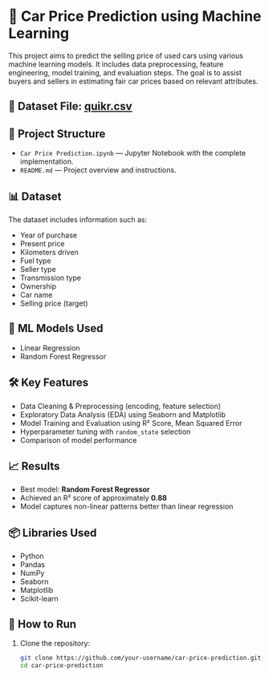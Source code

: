 # 🚗 Car Price Prediction using Machine Learning

This project aims to predict the selling price of used cars using various machine learning models. It includes data preprocessing, feature engineering, model training, and evaluation steps. The goal is to assist buyers and sellers in estimating fair car prices based on relevant attributes.

## 📂 Dataset File: [quikr.csv](./quikr.csv)


## 📁 Project Structure

- `Car Price Prediction.ipynb` — Jupyter Notebook with the complete implementation.
- `README.md` — Project overview and instructions.

## 📊 Dataset

The dataset includes information such as:
- Year of purchase
- Present price
- Kilometers driven
- Fuel type
- Seller type
- Transmission type
- Ownership
- Car name
- Selling price (target)

## 🧠 ML Models Used

- Linear Regression
- Random Forest Regressor

## 🛠️ Key Features

- Data Cleaning & Preprocessing (encoding, feature selection)
- Exploratory Data Analysis (EDA) using Seaborn and Matplotlib
- Model Training and Evaluation using R² Score, Mean Squared Error
- Hyperparameter tuning with `random_state` selection
- Comparison of model performance

## 📈 Results

- Best model: **Random Forest Regressor**
- Achieved an R² score of approximately **0.88**
- Model captures non-linear patterns better than linear regression

## 📦 Libraries Used

- Python
- Pandas
- NumPy
- Seaborn
- Matplotlib
- Scikit-learn

## 🚀 How to Run

1. Clone the repository:
   ```bash
   git clone https://github.com/your-username/car-price-prediction.git
   cd car-price-prediction
